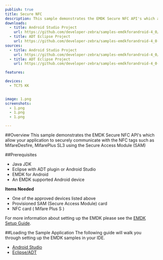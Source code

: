 ```yaml
---
publish: true
title: Secure NFC
description: This sample demonstrates the EMDK Secure NFC API's which allow your application to securely communicate with the NFC tags such as MifareDesfire, MifarePlus SL3 using the Secure Access Module (SAM)
downloads:
  - title: Android Studio Project
    url: https://github.com/developer-zebra/samples-emdkforandroid-4_0/archive/SecureNFCSample1.zip  
  - title: ADT Eclipse Project
    url: https://github.com/developer-zebra/samples-emdkforandroid-4_0-ADT/archive/SecureNFCSample1.zip   
sources:
  - title: Android Studio Project
    url: https://github.com/developer-zebra/samples-emdkforandroid-4_0/tree/SecureNFCSample1
  - title: ADT Eclipse Project
    url: https://github.com/developer-zebra/samples-emdkforandroid-4_0-ADT/tree/SecureNFCSample1

features: 

devices: 
  - TC75 KK 

  
image: 1.png
screenshots: 
  - 1.png
  - 1.png
  - 1.png

---
```



##Overview
This sample demonstrates the EMDK Secure NFC API's which allow your application to securely communicate with the NFC tags such as MifareDesfire, MifarePlus SL3 using the Secure Access Module (SAM)

##Prerequisites
- Java JDK 
- Eclipse with ADT plugin or  Android Studio
- EMDK for Android  
- An EMDK supported Android device

**Items Needed**
* One of the approved devices listed above
* Provisioned SAM (Secure Access Module) card
* NFC card ( Mifare Plus S )

For more information about setting up the EMDK please see the [EMDK Setup Guide](/emdk-for-android/4-0/guide/setup).

##Loading the Sample Application
The following guide will walk you through setting up the EMDK samples in your IDE.

* [Android Studio](/emdk-for-android/4-0/guide/emdksamples_androidstudio)
* [Eclipse/ADT](/emdk-for-android/4-0/guide/emdksamples_eclipse)